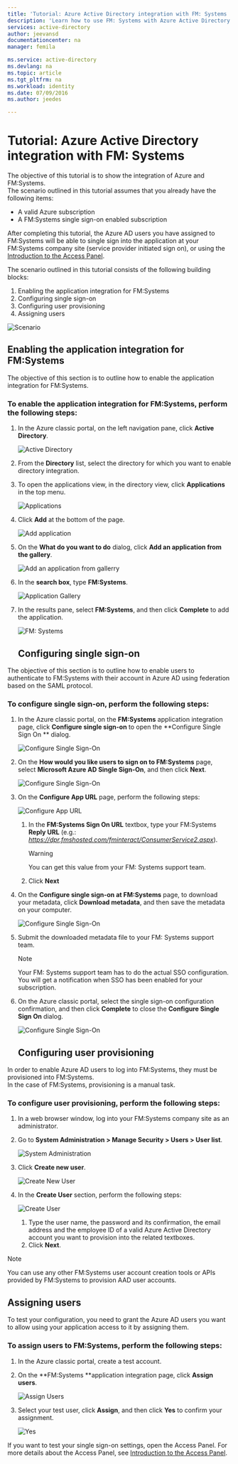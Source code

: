 ```yaml
---
title: 'Tutorial: Azure Active Directory integration with FM: Systems | Microsoft Azure'
description: 'Learn how to use FM: Systems with Azure Active Directory to enable single sign-on, automated provisioning, and more!'
services: active-directory
author: jeevansd
documentationcenter: na
manager: femila

ms.service: active-directory
ms.devlang: na
ms.topic: article
ms.tgt_pltfrm: na
ms.workload: identity
ms.date: 07/09/2016
ms.author: jeedes

---
```

# Tutorial: Azure Active Directory integration with FM: Systems
The objective of this tutorial is to show the integration of Azure and FM:Systems.  
The scenario outlined in this tutorial assumes that you already have the following items:

* A valid Azure subscription
* A FM:Systems single sign-on enabled subscription

After completing this tutorial, the Azure AD users you have assigned to FM:Systems will be able to single sign into the application at your FM:Systems company site (service provider initiated sign on), or using the [Introduction to the Access Panel](active-directory-saas-access-panel-introduction.md).

The scenario outlined in this tutorial consists of the following building blocks:

1. Enabling the application integration for FM:Systems
2. Configuring single sign-on
3. Configuring user provisioning
4. Assigning users

![Scenario](./media/active-directory-saas-fm-systems-tutorial/IC795899.png "Scenario")

## Enabling the application integration for FM:Systems
The objective of this section is to outline how to enable the application integration for FM:Systems.

### To enable the application integration for FM:Systems, perform the following steps:
1. In the Azure classic portal, on the left navigation pane, click **Active Directory**.
   
   ![Active Directory](./media/active-directory-saas-fm-systems-tutorial/IC700993.png "Active Directory")
2. From the **Directory** list, select the directory for which you want to enable directory integration.
3. To open the applications view, in the directory view, click **Applications** in the top menu.
   
   ![Applications](./media/active-directory-saas-fm-systems-tutorial/IC700994.png "Applications")
4. Click **Add** at the bottom of the page.
   
   ![Add application](./media/active-directory-saas-fm-systems-tutorial/IC749321.png "Add application")
5. On the **What do you want to do** dialog, click **Add an application from the gallery**.
   
   ![Add an application from gallerry](./media/active-directory-saas-fm-systems-tutorial/IC749322.png "Add an application from gallerry")
6. In the **search box**, type **FM:Systems**.
   
   ![Application Gallery](./media/active-directory-saas-fm-systems-tutorial/IC795900.png "Application Gallery")
7. In the results pane, select **FM:Systems**, and then click **Complete** to add the application.
   
   ![FM: Systems](./media/active-directory-saas-fm-systems-tutorial/IC800213.png "FM: Systems")
   
   ## Configuring single sign-on

The objective of this section is to outline how to enable users to authenticate to FM:Systems with their account in Azure AD using federation based on the SAML protocol.

### To configure single sign-on, perform the following steps:
1. In the Azure classic portal, on the **FM:Systems** application integration page, click **Configure single sign-on** to open the **Configure Single Sign On ** dialog.
   
   ![Configure Single Sign-On](./media/active-directory-saas-fm-systems-tutorial/IC790810.png "Configure Single Sign-On")
2. On the **How would you like users to sign on to FM:Systems** page, select **Microsoft Azure AD Single Sign-On**, and then click **Next**.
   
   ![Configure Single Sign-On](./media/active-directory-saas-fm-systems-tutorial/IC795901.png "Configure Single Sign-On")
3. On the **Configure App URL** page, perform the following steps:
   
   ![Configure App URL](./media/active-directory-saas-fm-systems-tutorial/IC795902.png "Configure App URL")
   
   1. In the **FM:Systems Sign On URL** textbox, type your FM:Systems **Reply URL** (e.g.: *https://dpr.fmshosted.com/fminteract/ConsumerService2.aspx*).  
      
      > [!WARNING]
      > You can get this value from your FM: Systems support team.
      > 
   2. Click **Next**
4. On the **Configure single sign-on at FM:Systems** page, to download your metadata, click **Download metadata**, and then save the metadata on your computer.
   
   ![Configure Single Sign-On](./media/active-directory-saas-fm-systems-tutorial/IC795903.png "Configure Single Sign-On")
5. Submit the downloaded metadata file to your FM: Systems support team.
   
   > [!NOTE]
   > Your FM: Systems support team has to do the actual SSO configuration.
   > You will get a notification when SSO has been enabled for your subscription.
   > 
6. On the Azure classic portal, select the single sign-on configuration confirmation, and then click **Complete** to close the **Configure Single Sign On** dialog.
   
   ![Configure Single Sign-On](./media/active-directory-saas-fm-systems-tutorial/IC795904.png "Configure Single Sign-On")
   
   ## Configuring user provisioning

In order to enable Azure AD users to log into FM:Systems, they must be provisioned into FM:Systems.  
In the case of FM:Systems, provisioning is a manual task.

### To configure user provisioning, perform the following steps:
1. In a web browser window, log into your FM:Systems company site as an administrator.
2. Go to **System Administration \> Manage Security \> Users \> User list**.
   
   ![System Administration](./media/active-directory-saas-fm-systems-tutorial/IC795905.png "System Administration")
3. Click **Create new user**.
   
   ![Create New User](./media/active-directory-saas-fm-systems-tutorial/IC795906.png "Create New User")
4. In the **Create User** section, perform the following steps:
   
   ![Create User](./media/active-directory-saas-fm-systems-tutorial/IC795907.png "Create User")
   
   1. Type the user name, the password and its confirmation, the email address and the employee ID of a valid Azure Active Directory account you want to provision into the related textboxes.
   2. Click **Next**.

> [!NOTE]
> You can use any other FM:Systems user account creation tools or APIs provided by FM:Systems to provision AAD user accounts.
> 
> 

## Assigning users
To test your configuration, you need to grant the Azure AD users you want to allow using your application access to it by assigning them.

### To assign users to FM:Systems, perform the following steps:
1. In the Azure classic portal, create a test account.
2. On the **FM:Systems **application integration page, click **Assign users**.
   
   ![Assign Users](./media/active-directory-saas-fm-systems-tutorial/IC795908.png "Assign Users")
3. Select your test user, click **Assign**, and then click **Yes** to confirm your assignment.
   
   ![Yes](./media/active-directory-saas-fm-systems-tutorial/IC767830.png "Yes")

If you want to test your single sign-on settings, open the Access Panel. For more details about the Access Panel, see [Introduction to the Access Panel](active-directory-saas-access-panel-introduction.md).

